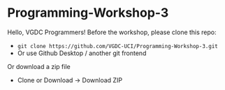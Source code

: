 # Programming-Workshop-3

Hello, VGDC Programmers! Before the workshop, please clone this repo:  
* `git clone https://github.com/VGDC-UCI/Programming-Workshop-3.git` 
* Or use Github Desktop / another git frontend

Or download a zip file  
* Clone or Download -> Download ZIP

